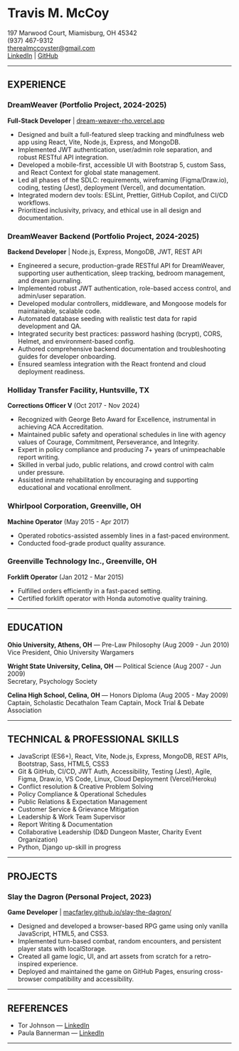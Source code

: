 # Travis M. McCoy
197 Marwood Court, Miamisburg, OH 45342  
(937) 467-9312  
therealmccoyster@gmail.com  
[LinkedIn](https://www.linkedin.com/in/travis-mccoy-630775b9/) | [GitHub](https://github.com/macfarley)

---

## EXPERIENCE

### DreamWeaver (Portfolio Project, 2024-2025)
**Full-Stack Developer** | [dream-weaver-rho.vercel.app](https://dream-weaver-rho.vercel.app/)
- Designed and built a full-featured sleep tracking and mindfulness web app using React, Vite, Node.js, Express, and MongoDB.
- Implemented JWT authentication, user/admin role separation, and robust RESTful API integration.
- Developed a mobile-first, accessible UI with Bootstrap 5, custom Sass, and React Context for global state management.
- Led all phases of the SDLC: requirements, wireframing (Figma/Draw.io), coding, testing (Jest), deployment (Vercel), and documentation.
- Integrated modern dev tools: ESLint, Prettier, GitHub Copilot, and CI/CD workflows.
- Prioritized inclusivity, privacy, and ethical use in all design and documentation.

### DreamWeaver Backend (Portfolio Project, 2024-2025)
**Backend Developer** | Node.js, Express, MongoDB, JWT, REST API
- Engineered a secure, production-grade RESTful API for DreamWeaver, supporting user authentication, sleep tracking, bedroom management, and dream journaling.
- Implemented robust JWT authentication, role-based access control, and admin/user separation.
- Developed modular controllers, middleware, and Mongoose models for maintainable, scalable code.
- Automated database seeding with realistic test data for rapid development and QA.
- Integrated security best practices: password hashing (bcrypt), CORS, Helmet, and environment-based config.
- Authored comprehensive backend documentation and troubleshooting guides for developer onboarding.
- Ensured seamless integration with the React frontend and cloud deployment readiness.

### Holliday Transfer Facility, Huntsville, TX
**Corrections Officer V** (Oct 2017 - Nov 2024)
- Recognized with George Beto Award for Excellence, instrumental in achieving ACA Accreditation.
- Maintained public safety and operational schedules in line with agency values of Courage, Commitment, Perseverance, and Integrity.
- Expert in policy compliance and producing 7+ years of unimpeachable report writing.
- Skilled in verbal judo, public relations, and crowd control with calm under pressure.
- Assisted inmate rehabilitation by encouraging and supporting educational and vocational enrollment.

### Whirlpool Corporation, Greenville, OH
**Machine Operator** (May 2015 - Apr 2017)
- Operated robotics-assisted assembly lines in a fast-paced environment.
- Conducted food-grade product quality assurance.

### Greenville Technology Inc., Greenville, OH
**Forklift Operator** (Jan 2012 - Mar 2015)
- Fulfilled orders efficiently in a fast-paced setting.
- Certified forklift operator with Honda automotive quality training.

---

## EDUCATION

**Ohio University, Athens, OH** — Pre-Law Philosophy (Aug 2009 - Jun 2010)  
Vice President, Ohio University Wargamers

**Wright State University, Celina, OH** — Political Science (Aug 2007 - Jun 2009)  
Secretary, Psychology Society

**Celina High School, Celina, OH** — Honors Diploma (Aug 2005 - May 2009)  
Captain, Scholastic Decathalon Team
Captain, Mock Trial & Debate Association

---

## TECHNICAL & PROFESSIONAL SKILLS

- JavaScript (ES6+), React, Vite, Node.js, Express, MongoDB, REST APIs, Bootstrap, Sass, HTML5, CSS3
- Git & GitHub, CI/CD, JWT Auth, Accessibility, Testing (Jest), Agile, Figma, Draw.io, VS Code, Linux, Cloud Deployment (Vercel/Heroku)
- Conflict resolution & Creative Problem Solving
- Policy Compliance & Operational Schedules
- Public Relations & Expectation Management
- Customer Service & Grievance Mitigation
- Leadership & Work Team Supervisor
- Report Writing & Documentation
- Collaborative Leadership (D&D Dungeon Master, Charity Event Organization)
- Python, Django up-skill in progress

---

## PROJECTS

### Slay the Dagron (Personal Project, 2023)
**Game Developer** | [macfarley.github.io/slay-the-dagron/](https://macfarley.github.io/slay-the-dagron/)
- Designed and developed a browser-based RPG game using only vanilla JavaScript, HTML5, and CSS3.
- Implemented turn-based combat, random encounters, and persistent player stats with localStorage.
- Created all game logic, UI, and art assets from scratch for a retro-inspired experience.
- Deployed and maintained the game on GitHub Pages, ensuring cross-browser compatibility and accessibility.

---

## REFERENCES

- Tor Johnson — [LinkedIn](https://www.linkedin.com/in/tor-johnson-5629231/)
- Paula Bannerman — [LinkedIn](https://www.linkedin.com/in/dcartist/)

---
